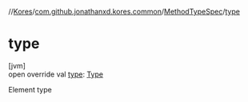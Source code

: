 //[Kores](../../../index.md)/[com.github.jonathanxd.kores.common](../index.md)/[MethodTypeSpec](index.md)/[type](type.md)

# type

[jvm]\
open override val [type](type.md): [Type](https://docs.oracle.com/javase/8/docs/api/java/lang/reflect/Type.html)

Element type
